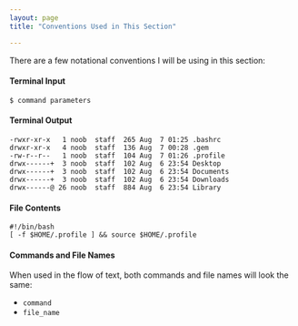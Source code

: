 ```yaml
---
layout: page
title: "Conventions Used in This Section"

---
```


There are a few notational conventions I will be using in this
section:

#### Terminal Input

<pre class="terminal-command"><code>$ command parameters</code></pre>

#### Terminal Output

<pre class="terminal-output"><code>-rwxr-xr-x   1 noob  staff  265 Aug  7 01:25 .bashrc
drwxr-xr-x   4 noob  staff  136 Aug  7 00:28 .gem
-rw-r--r--   1 noob  staff  104 Aug  7 01:26 .profile
drwx------+  3 noob  staff  102 Aug  6 23:54 Desktop
drwx------+  3 noob  staff  102 Aug  6 23:54 Documents
drwx------+  3 noob  staff  102 Aug  6 23:54 Downloads
drwx------@ 26 noob  staff  884 Aug  6 23:54 Library
</code></pre>

#### File Contents

<pre class="file-contents"><code>#!/bin/bash
[ -f $HOME/.profile ] && source $HOME/.profile
</code></pre>

#### Commands and File Names

When used in the flow of text, both commands and file names will look
the same:

* `command`
* `file_name`
